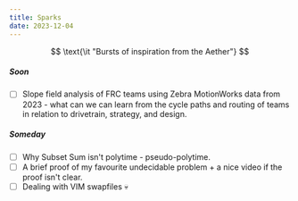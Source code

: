 ```yaml
---
title: Sparks
date: 2023-12-04
---
```


$$
\text{\it "Bursts of inspiration from the Aether"}
$$


##### Soon
- [ ] Slope field analysis of FRC teams using Zebra MotionWorks data from 2023 - what can we can learn from the cycle paths and routing of teams in relation to drivetrain, strategy, and design.

##### Someday
- [ ] Why Subset Sum isn't polytime - pseudo-polytime.
- [ ] A brief proof of my favourite undecidable problem + a nice video if the proof isn't clear.
- [ ] Dealing with VIM swapfiles 💀